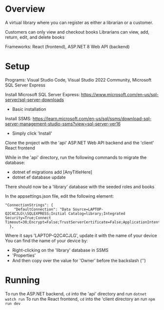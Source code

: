 Overview
========

A virtual library where you can register as either a librarian or a customer.

Customers can only view and checkout books
Librarians can view, add, return, edit, and delete books

Frameworks: React (frontend), ASP.NET 8 Web API (backend)


Setup
=====

Programs: Visual Studio Code, Visual Studio 2022 Community, Microsoft SQL Server Express

Install Microsoft SQL Server Express: https://www.microsoft.com/en-us/sql-server/sql-server-downloads
- Basic installation

Install SSMS: https://learn.microsoft.com/en-us/sql/ssms/download-sql-server-management-studio-ssms?view=sql-server-ver16
- Simply click 'Install'

Clone the project with the 'api' ASP.NET Web API backend and the 'client' React frontend

While in the 'api' directory, run the following commands to migrate the database:
- dotnet ef migrations add [AnyTitleHere]
- dotnet ef database update

There should now be a 'library' database with the seeded roles and books


In the appsettings.json file, edit the following element:

```
"ConnectionStrings": {
    "DefaultConnection": "Data Source=LAPTOP-Q2C4CJLG\\SQLEXPRESS;Initial Catalog=library;Integrated Security=True;Connect Timeout=30;Encrypt=False;TrustServerCertificate=False;ApplicationIntent=ReadWrite;MultiSubnetFailover=False"
  },
```

Where it says 'LAPTOP-Q2C4CJLG', update it with the name of your device
You can find the name of your device by:
- Right-clicking on the 'library' database in SSMS
- 'Properties'
- And then copy over the value for 'Owner' before the backslash ('\')


Running
=======

To run the ASP.NET backend, `cd` into the 'api' directory and run `dotnet watch run`
To run the React frontend, `cd` into the 'client directory an run `npm run dev`
